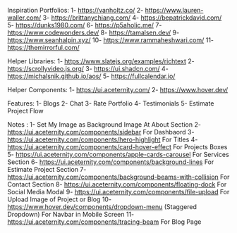 Inspiration Portfolios:
1- https://vanholtz.co/
2- https://www.lauren-waller.com/
3- https://brittanychiang.com/
4- https://bepatrickdavid.com/
5- https://dunks1980.com/
6- https://p5aholic.me/
7- https://www.codewonders.dev/
8- https://tamalsen.dev/
9- https://www.seanhalpin.xyz/
10- https://www.rammaheshwari.com/
11- https://themirrorful.com/

Helper Libraries:
1- https://www.slatejs.org/examples/richtext
2- https://scrollyvideo.js.org/
3- https://ui.shadcn.com/
4- https://michalsnik.github.io/aos/
5- https://fullcalendar.io/

Helper Components:
1- https://ui.aceternity.com/
2- https://www.hover.dev/

Features:
1- Blogs
2- Chat
3- Rate Portfolio
4- Testimonials
5- Estimate Project Flow

Notes :
1- Set My Image as Background Image At About Section
2- https://ui.aceternity.com/components/sidebar For Dashbaord
3- https://ui.aceternity.com/components/hero-highlight For Titles
4- https://ui.aceternity.com/components/card-hover-effect For Projects Boxes
5- https://ui.aceternity.com/components/apple-cards-carousel For Services Section
6- https://ui.aceternity.com/components/background-lines For Estimate Project Section
7- https://ui.aceternity.com/components/background-beams-with-collision For Contact Section
8- https://ui.aceternity.com/components/floating-dock For Social Media Modal
9- https://ui.aceternity.com/components/file-upload For Upload Image of Project or Blog
10- https://www.hover.dev/components/dropdown-menu (Staggered Dropdown) For Navbar in Mobile Screen
11- https://ui.aceternity.com/components/tracing-beam For Blog Page